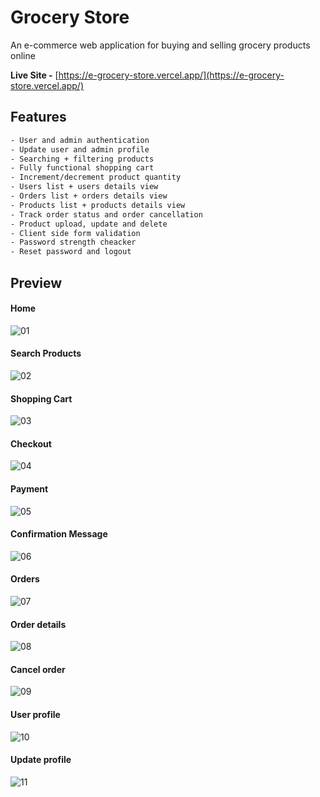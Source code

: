 # Grocery Store

An e-commerce web application for buying and selling grocery products online

**Live Site -** [https://e-grocery-store.vercel.app/](https://e-grocery-store.vercel.app/)

## Features

```bash
- User and admin authentication
- Update user and admin profile
- Searching + filtering products
- Fully functional shopping cart
- Increment/decrement product quantity
- Users list + users details view
- Orders list + orders details view
- Products list + products details view
- Track order status and order cancellation
- Product upload, update and delete
- Client side form validation
- Password strength cheacker
- Reset password and logout
```

## Preview
#### Home
![01](https://github.com/riazul01/grocery-store/assets/141500318/745d7bb3-29a0-468b-9da1-55bc3e30adbc)
#### Search Products
![02](https://github.com/riazul01/grocery-store/assets/141500318/d0623a26-28a4-4399-98f7-63f6cb3742de)
#### Shopping Cart
![03](https://github.com/riazul01/grocery-store/assets/141500318/3bcca67b-b1d1-4aff-8bf7-b2e43556ee23)
#### Checkout
![04](https://github.com/riazul01/grocery-store/assets/141500318/daa56487-4c13-49a7-ad3a-d85eb3bfb8b0)
#### Payment
![05](https://github.com/riazul01/grocery-store/assets/141500318/80b25408-b889-4300-866a-a06c5101d09a)
#### Confirmation Message
![06](https://github.com/riazul01/grocery-store/assets/141500318/2bb70c67-a874-4632-bdc9-d67552384a68)
#### Orders
![07](https://github.com/riazul01/grocery-store/assets/141500318/84b6932f-dd2c-40fa-a91e-c69ea4da7b5e)
#### Order details
![08](https://github.com/riazul01/grocery-store/assets/141500318/6b1b169e-226c-4d5a-8618-52d3aaef6fe7)
#### Cancel order
![09](https://github.com/riazul01/grocery-store/assets/141500318/d77a3076-d51a-487d-af96-ea5bf52a25d0)
#### User profile
![10](https://github.com/riazul01/grocery-store/assets/141500318/8b201452-4737-4885-881e-e5bbf5a725d6)
#### Update profile
![11](https://github.com/riazul01/grocery-store/assets/141500318/dd6f86a4-16ab-469a-8952-29e3785e8f5f)
